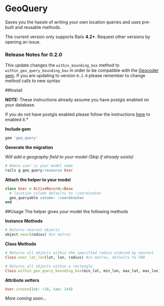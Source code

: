 # GeoQuery

Saves you the hassle of writing your own location queries and uses pre-built and reusable methods.

The current version only supports Rails **4.2+**. Request other versions by opening an issue.

### Release Notes for 0.2.0

This update changes the `within_bounding_box` method to `within_geo_query_bounding_box` in order to be compatible with the [Geocoder gem](https://github.com/alexreisner/geocoder). If you are updating to version `0.2.0` please remember to change method calls to new syntax

##Install

**NOTE:** These instructions already assume you have postgis enabled on your database.

If you do not have postgis enabled please follow the instructions [here]( https://github.com/rgeo/activerecord-postgis-adapter#install*) to enabled it.*

**Include gem**
```ruby
gem 'geo_query'
```

**Generate the migration**

*Will add a geography field to your model (Skip if already exists)*
```ruby
# Where user is your model name
rails g geo_query:resource User
```

**Attach the helper to your model**
```ruby
class User < ActiveRecord::Base
  # location column defaults to :coordinates
  geo_queryable column: :coordinates
end
```

##Usage
The helper gives your model the following methods

**Instance Methods**
```ruby
# Returns nearest objects
object.near(radius) #in metres
```

**Class Methods**
```ruby
# Returns all objects within the specified radius ordered by nearest
Class.near_lat_lon(lat, lon, radius) #in metres, defaults to 500
```
```ruby
# Returns all objects within a rectangle
Class.within_geo_query_bounding_box(min_lat, min_lon, max_lat, max_lon)
```

**Attribute setters**
```ruby
User.create(lat: -38, lon: 144)
```

*More coming soon...*
